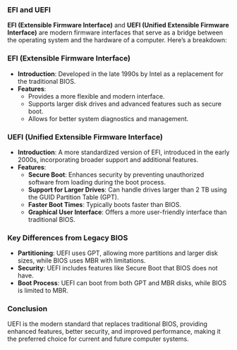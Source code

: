 ### EFI and UEFI

**EFI (Extensible Firmware Interface)** and **UEFI (Unified Extensible Firmware Interface)** are modern firmware interfaces that serve as a bridge between the operating system and the hardware of a computer. Here’s a breakdown:

### EFI (Extensible Firmware Interface)

- **Introduction**: Developed in the late 1990s by Intel as a replacement for the traditional BIOS.
- **Features**:
  - Provides a more flexible and modern interface.
  - Supports larger disk drives and advanced features such as secure boot.
  - Allows for better system diagnostics and management.
  
### UEFI (Unified Extensible Firmware Interface)

- **Introduction**: A more standardized version of EFI, introduced in the early 2000s, incorporating broader support and additional features.
- **Features**:
  - **Secure Boot**: Enhances security by preventing unauthorized software from loading during the boot process.
  - **Support for Larger Drives**: Can handle drives larger than 2 TB using the GUID Partition Table (GPT).
  - **Faster Boot Times**: Typically boots faster than BIOS.
  - **Graphical User Interface**: Offers a more user-friendly interface than traditional BIOS.

### Key Differences from Legacy BIOS

- **Partitioning**: UEFI uses GPT, allowing more partitions and larger disk sizes, while BIOS uses MBR with limitations.
- **Security**: UEFI includes features like Secure Boot that BIOS does not have.
- **Boot Process**: UEFI can boot from both GPT and MBR disks, while BIOS is limited to MBR.

### Conclusion

UEFI is the modern standard that replaces traditional BIOS, providing enhanced features, better security, and improved performance, making it the preferred choice for current and future computer systems.